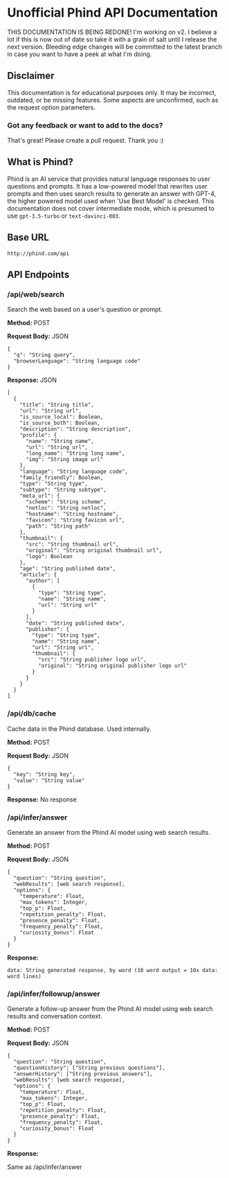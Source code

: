 # Unofficial Phind API Documentation
THIS DOCUMENTATION IS BEING REDONE! I'm working on v2. I believe a lot if this is now out of date so take it with a grain of salt until I release the next version. Bleeding edge changes will be committed to the latest branch in case you want to have a peek at what I'm doing.

## Disclaimer

This documentation is for educational purposes only. It may be incorrect, outdated, or be missing features. Some aspects are unconfirmed, such as the request option parameters.

### Got any feedback or want to add to the docs?
That's great! Please create a pull request. Thank you :)

## What is Phind?

Phind is an AI service that provides natural language responses to user questions and prompts. It has a low-powered model that rewrites user prompts and then uses search results to generate an answer with GPT-4, the higher powered model used when 'Use Best Model' is checked. This documentation does not cover intermediate mode, which is presumed to use `gpt-3.5-turbo` or `text-davinci-003`.

## Base URL

```
http://phind.com/api
```

## API Endpoints

### /api/web/search

Search the web based on a user's question or prompt.

**Method:** POST

**Request Body:** JSON

```
{
  "q": "String query",
  "browserLanguage": "String language code"
}
```

**Response:** JSON

```
[
  {
    "title": "String title",
    "url": "String url",
    "is_source_local": Boolean,
    "is_source_both": Boolean,
    "description": "String description",
    "profile": {
      "name": "String name",
      "url": "String url",
      "long_name": "String long name",
      "img": "String image url"
    },
    "language": "String language code",
    "family_friendly": Boolean,
    "type": "String type",
    "subtype": "String subtype",
    "meta_url": {
      "scheme": "String scheme",
      "netloc": "String netloc",
      "hostname": "String hostname",
      "favicon": "String favicon url",
      "path": "String path"
    },
    "thumbnail": {
      "src": "String thumbnail url",
      "original": "String original thumbnail url",
      "logo": Boolean
    },
    "age": "String published date",
    "article": {
      "author": [
        {
          "type": "String type",
          "name": "String name",
          "url": "String url"
        }
      ],
      "date": "String published date",
      "publisher": {
        "type": "String type",
        "name": "String name",
        "url": "String url",
        "thumbnail": {
          "src": "String publisher logo url",
          "original": "String original publisher logo url"
        }
      }
    }
  }
]
```

### /api/db/cache

Cache data in the Phind database. Used internally.

**Method:** POST

**Request Body:** JSON

```
{
  "key": "String key",
  "value": "String value"
}
```

**Response:** No response

### /api/infer/answer

Generate an answer from the Phind AI model using web search results.

**Method:** POST

**Request Body:** JSON

```
{
  "question": "String question",
  "webResults": [web search response],
  "options": {
    "temperature": Float,
    "max_tokens": Integer,
    "top_p": Float,
    "repetition_penalty": Float,
    "presence_penalty": Float,
    "frequency_penalty": Float,
    "curiosity_bonus": Float
  }
}
```

**Response:**

```
data: String generated response, by word (10 word output = 10x data: word lines)
```

### /api/infer/followup/answer

Generate a follow-up answer from the Phind AI model using web search results and conversation context.

**Method:** POST

**Request Body:** JSON

```
{
  "question": "String question",
  "questionHistory": ["String previous questions"],
  "answerHistory": ["String previous answers"],
  "webResults": [web search response],
  "options": {
    "temperature": Float,
    "max_tokens": Integer,
    "top_p": Float,
    "repetition_penalty": Float,
    "presence_penalty": Float,
    "frequency_penalty": Float,
    "curiosity_bonus": Float
  }
}
```

**Response:**

Same as /api/infer/answer
